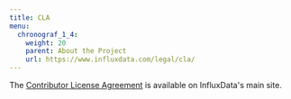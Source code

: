 ```yaml
---
title: CLA
menu:
  chronograf_1_4:
    weight: 20
    parent: About the Project
    url: https://www.influxdata.com/legal/cla/
---
```


The [Contributor License Agreement](https://www.influxdata.com/legal/cla/) is available on InfluxData's main site.
